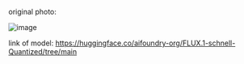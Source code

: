 
original photo:

![image](https://github.com/user-attachments/assets/d72f2077-ea3a-44c5-8190-9d52515322a8)


link of model:
https://huggingface.co/aifoundry-org/FLUX.1-schnell-Quantized/tree/main
